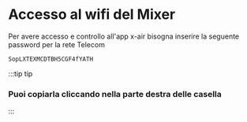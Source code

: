 # Accesso al wifi del Mixer

Per avere accesso e controllo all'app x-air bisogna inserire la seguente password per la rete Telecom

```
SopLXTEXMCDTBH5CGF4fYATH
```

:::tip tip

### Puoi copiarla cliccando nella parte destra delle casella

:::